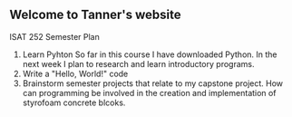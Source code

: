 ## Welcome to Tanner's website
ISAT 252
Semester Plan

1. Learn Pyhton
So far in this course I have downloaded Python. 
In the next week I plan to research and learn introductory programs. 
2. Write a "Hello, World!" code
3. Brainstorm semester projects that relate to my capstone project. 
How can programming be involved in the creation and implementation of styrofoam concrete blcoks. 


